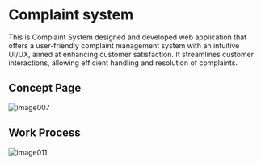 # Complaint system
 This is Complaint System designed and developed web application that offers a user-friendly complaint management system with an intuitive UI/UX, aimed at enhancing customer satisfaction. It streamlines customer interactions, allowing efficient handling and resolution of complaints.
## Concept Page
![image007](https://github.com/saliltimalsina/ThessisApp/assets/67036019/286e7c19-5cb4-4e9e-92b0-fd5500098986)
## Work Process
![image011](https://github.com/saliltimalsina/ThessisApp/assets/67036019/d29de02d-3968-4aa5-b017-577598211619)

